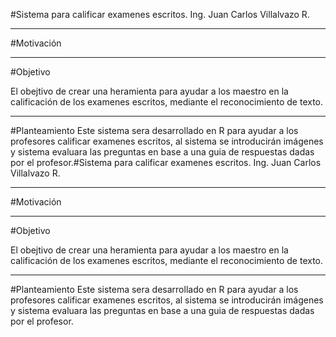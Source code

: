 #Sistema para calificar examenes escritos.
Ing. Juan Carlos Villalvazo R.
* * *
#Motivación
* * *
#Objetivo

El obejtivo de crear una heramienta para ayudar a los maestro en la calificación de los examenes escritos, mediante el reconocimiento de texto.

* * * *

#Planteamiento
Este sistema sera desarrollado en R para ayudar a los profesores calificar examenes escritos, al sistema se introducirán imágenes y sistema evaluara las preguntas en base a una guia de respuestas dadas por el profesor.#Sistema para calificar examenes escritos.
Ing. Juan Carlos Villalvazo R.
* * *
#Motivación
* * *
#Objetivo

El obejtivo de crear una heramienta para ayudar a los maestro en la calificación de los examenes escritos, mediante el reconocimiento de texto.

* * * *

#Planteamiento
Este sistema sera desarrollado en R para ayudar a los profesores calificar examenes escritos, al sistema se introducirán imágenes y sistema evaluara las preguntas en base a una guia de respuestas dadas por el profesor.
